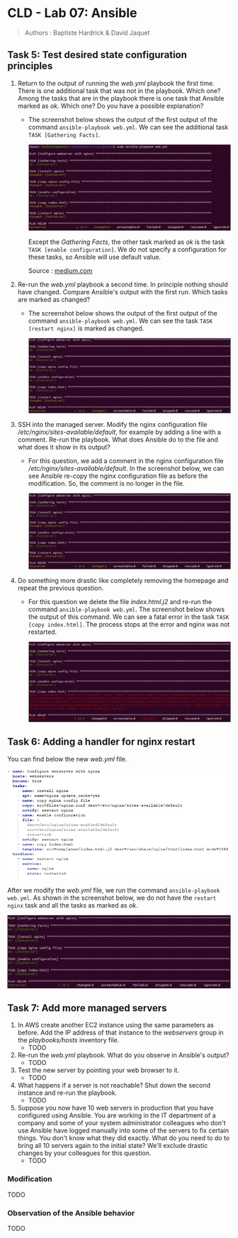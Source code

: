 # CLD - Lab 07: Ansible


> Authors : Baptiste Hardrick & David Jaquet

## Task 5: Test desired state configuration principles

1. Return to the output of running the *web.yml* playbook the first time. There is one additional task that was not in the playbook. Which one? Among the tasks that are in the playbook there is one task that Ansible marked as *ok*. Which one? Do you have a possible explanation?
   
   - The screenshot below shows the output of the first output of the command `ansible-playbook web.yml`. We can see the additional task `TASK [Gathering Facts]`.
   
     ![Playbook](./assets/runPlaybook.png)
   
     Except the *Gathering Facts*, the other task marked as *ok* is the task `TASK [enable configuration]`. We do not specify a configuration for these tasks, so Ansible will use default value.
   
     Source : [medium.com](https://medium.com/@abhijeet.kamble619/10-things-you-should-start-using-in-your-ansible-playbook-808daff76b65)
2. Re-run the *web.yml* playbook a second time. In principle nothing should have changed. Compare Ansible's output with the first run. Which tasks are marked as changed?
   
   - The screenshot below shows the output of the first output of the command `ansible-playbook web.yml`. We can see the task `TASK [restart nginx]` is marked as changed.
   
     ![Playbook](./assets/runPlaybook2nd.png)
3. SSH into the managed server. Modify the nginx configuration file */etc/nginx/sites-available/default*, for example by adding a line with a comment. Re-run the playbook. What does Ansible do to the file and what does it show in its output?
   
   - For this question, we add a comment in the nginx configuration file */etc/nginx/sites-available/default*. In the screenshot below, we can see Ansible re-copy the nginx configuration file as before the modification. So, the comment is no longer in the file.
   
     ![Playbook](./assets/runPlaybook3rd.png)
4. Do something more drastic like completely removing the homepage and repeat the previous question.
   
   - For this question we delete the file *index.html.j2* and re-run the command `ansible-playbook web.yml`. The screenshot below shows the output of this command. We can see a fatal error in the task `TASK [copy index.html]`. The process stops at the error and nginx was not restarted.
   
     ![Playbook](./assets/runPlaybook4th.png)

## Task 6: Adding a handler for nginx restart

You can find below the new *web.yml* file.

![web.yml](./assets/webYML.png)

 After we modify the *web.yml* file, we run the command `ansible-playbook web.yml`. As shown in the screenshot below, we do not have the `restart nginx` task and all the tasks as marked as *ok*.

![Playbook](./assets/runPlaybook_t6.png)

## Task 7: Add more managed servers

1. In AWS create another EC2 instance using the same parameters as before. Add the IP address of that instance to the *webservers* group in the *playbooks/hosts* inventory file.
   - TODO
2. Re-run the *web.yml* playbook. What do you observe in Ansible's output?
   - TODO
3. Test the new server by pointing your web browser to it.
   - TODO
4. What happens if a server is not reachable? Shut down the second instance and re-run the playbook.
   - TODO
5. Suppose you now have 10 web servers in production that you have configured using Ansible. You are working in the IT department of a company and some of your system administrator colleagues who don't use Ansible have logged manually into some of the servers to fix certain things. You don't know what they did exactly. What do you need to do to bring all 10 servers again to the initial state? We'll exclude drastic changes by your colleagues for this question.
   - TODO

### Modification

TODO

### Observation of the Ansible behavior

TODO